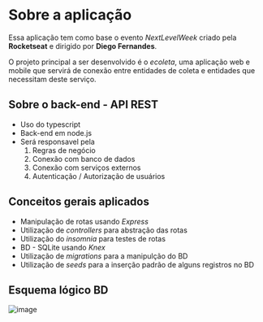 # Sobre a aplicação
Essa aplicação tem como base o evento _NextLevelWeek_ criado pela **Rocketseat** e dirigido por **Diego Fernandes**.

O projeto principal a ser desenvolvido é o _ecoleta_, uma aplicação web e mobile que servirá de conexão entre entidades de coleta e entidades que necessitam deste serviço.

## Sobre o back-end - API REST
- Uso do typescript
- Back-end em node.js
- Será responsavel pela
    1. Regras de negócio
    2. Conexão com banco de dados
    3. Conexão com serviços externos
    4. Autenticação / Autorização de usuários

## Conceitos gerais aplicados
- Manipulação de rotas usando _Express_
- Utilização de _controllers_ para abstração das rotas
- Utilização do _insomnia_ para testes de rotas
- BD - SQLite usando _Knex_
- Utilização de _migrations_ para a manipulção do BD
- Utilização de _seeds_ para a inserção padrão de alguns registros no BD

## Esquema lógico BD
![image](https://user-images.githubusercontent.com/40447101/83712885-238d6780-a5fd-11ea-8694-7568bd7ce920.png)

